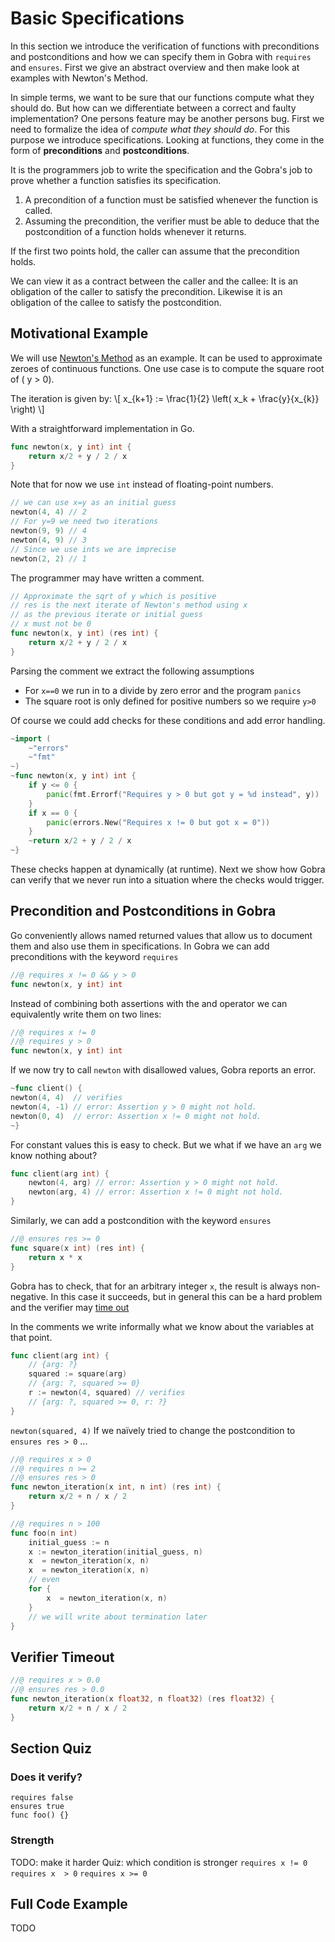 # Basic Specifications
<!--
Goals
- Specification by precondition and postcondition
- View them as contracts between the caller and callee
- //what the verifier checks//
- syntax to write basic contracts in Gobra
- Strength of Conditions
-->

In this section we introduce the verification of functions with preconditions and postconditions and how we can specify them in Gobra with `requires` and `ensures`.
First we give an abstract overview and then make look at examples with Newton's Method.


In simple terms, we want to be sure that our functions compute what they should do.
But how can we differentiate between a correct and faulty implementation?
One persons feature may be another persons bug.
First we need to formalize the idea of *compute what they should do*.
For this purpose we introduce specifications.
Looking at functions, they come in the form of **preconditions** and **postconditions**.


It is the programmers job to write the specification and the Gobra's job to prove whether a function satisfies its specification.

1. A precondition of a function must be satisfied whenever the function is called.
2. Assuming the precondition, the verifier must be able to deduce that the postcondition of a function holds whenever it returns.

If the first two points hold, the caller can assume that the precondition holds.

<!-- TODO  link modes of failure
Precondition of call foo(-5) might not hold.
Postcondition might not hold.
-->

We can view it as a contract between the caller and the callee:
It is an obligation of the caller to satisfy the precondition.
Likewise it is an obligation of the callee to satisfy the postcondition.



## Motivational Example

We will use [Newton's Method]( https://en.wikipedia.org/wiki/Newton's_method) as an example.
It can be used to approximate zeroes of continuous functions.
One use case is to compute the square root of \( y > 0\).
<!-- The function \( f(x) = y - x^2\) has a zero for \( x = \sqrt{y} \) -->
<!-- \[ x_{k+1} := \frac{x_k}{2} + \frac{y}{2 x_{k}}\] -->
The iteration is given by:
\\[ x_{k+1} := \frac{1}{2} \left( x_k + \frac{y}{x_{k}} \right) \\]
<!-- Careful: for int this is always zero -->
<!-- 1/2 * (x + y / x) -->
With a straightforward implementation in Go.
```go
func newton(x, y int) int {
	return x/2 + y / 2 / x
}
```
Note that for now we use `int` instead of floating-point numbers.
```go
// we can use x=y as an initial guess
newton(4, 4) // 2
// For y=9 we need two iterations
newton(9, 9) // 4
newton(4, 9) // 3
// Since we use ints we are imprecise
newton(2, 2) // 1
```
The programmer may have written a comment.
```go
// Approximate the sqrt of y which is positive
// res is the next iterate of Newton's method using x
// as the previous iterate or initial guess
// x must not be 0
func newton(x, y int) (res int) {
	return x/2 + y / 2 / x
}
```

<!-- panic: runtime error: integer divide by zero -->
Parsing the comment we extract the following assumptions
- For `x==0` we run in to a divide by zero error and the program `panics`
- The square root is only defined for positive numbers so we require `y>0` 

Of course we could add checks for these conditions and add error handling.
```go
~import (
	~"errors"
	~"fmt"
~)
~func newton(x, y int) int {
	if y <= 0 {
		panic(fmt.Errorf("Requires y > 0 but got y = %d instead", y))
	}
	if x == 0 {
		panic(errors.New("Requires x != 0 but got x = 0"))
	}
	~return x/2 + y / 2 / x
~}
```
These checks happen at dynamically (at runtime).
Next we show how Gobra can verify that we never run into a situation where the checks would trigger.

## Precondition and Postconditions in Gobra
Go conveniently allows named returned values that allow us to document them and also use them in specifications.
In Gobra we can add preconditions with the keyword `requires`

```go
//@ requires x != 0 && y > 0
func newton(x, y int) int
```
Instead of combining both assertions with the and operator we can equivalently write them on two lines:
```go
//@ requires x != 0
//@ requires y > 0
func newton(x, y int) int
```
If we now try to call `newton` with disallowed values, Gobra reports an error.
```go
~func client() {
newton(4, 4)  // verifies
newton(4, -1) // error: Assertion y > 0 might not hold.
newton(0, 4)  // error: Assertion x != 0 might not hold.
~}
```
<!-- TODO talk about only first error reported -->
For constant values this is easy to check.
But we what if we have an `arg` we know nothing about?

```go
func client(arg int) {
	newton(4, arg) // error: Assertion y > 0 might not hold.
	newton(arg, 4) // error: Assertion x != 0 might not hold.
}
```
Similarly, we can add a postcondition with the keyword `ensures`
``` go
//@ ensures res >= 0
func square(x int) (res int) {
	return x * x
}
```
Gobra has to check, that for an arbitrary integer `x`, the result is always non-negative.
In this case it succeeds, but in general this can be a hard problem and the verifier may  [time out](./basic-specs.md#verifier-timeout)

In the comments we write informally what we know about the variables at that point.
```go
func client(arg int) {
	// {arg: ?}
	squared := square(arg)
	// {arg: ?, squared >= 0}
	r := newton(4, squared) // verifies
	// {arg: ?, squared >= 0, r: ?}
}
```


`newton(squared, 4)`
If we naïvely tried to change the postcondition to `ensures res > 0` ...
<!-- TODO error -->

<!-- we don't know that squared == arg * arg -->
<!-- assert -->

<!-- example with both pre and postcondition -->
```go
//@ requires x > 0
//@ requires n >= 2
//@ ensures res > 0
func newton_iteration(x int, n int) (res int) {
	return x/2 + n / x / 2
}
```
<!-- Exercise: find a counterexample
x==1 and n==1 ) -->

<!-- Unrolling a loop -->
``` go
//@ requires n > 100
func foo(n int)
	initial_guess := n
	x := newton_iteration(initial_guess, n)
	x  = newton_iteration(x, n)
	x  = newton_iteration(x, n)
	// even
	for {
		x  = newton_iteration(x, n)
	}
	// we will write about termination later
}
```

<!-- strength of conditions -->
<!--  strenghten pre, weaken post -->
<!--  Overconstraining e.g. if they imply false -->
<!-- talk about default assertions -->

<!-- what is syntactically allowed in an assertion -->

 
## Verifier Timeout
```go
//@ requires x > 0.0
//@ ensures res > 0.0
func newton_iteration(x float32, n float32) (res float32) {
	return x/2 + n / x / 2
}
```
<!-- TODO why? -->

<!-- ### Order of errors -->
<!-- Gobra reports only the first error it encounters. -->
<!-- ``` go -->
<!-- //@ requires false -->
<!-- func foo() {} -->

<!-- func main() { -->
<!-- 	foo()  // Error: Assertion false might not hold. -->
<!-- 	assert false -->
<!-- } -->
<!-- ``` -->

## Section Quiz
### Does it verify?
<!-- TODO make one with a "occluded" false -->
```gobra
requires false
ensures true
func foo() {}
```

### Strength
TODO: make it harder
Quiz: which condition is stronger
`requires x != 0`
`requires x  > 0`
`requires x >= 0`

## Full Code Example
TODO
